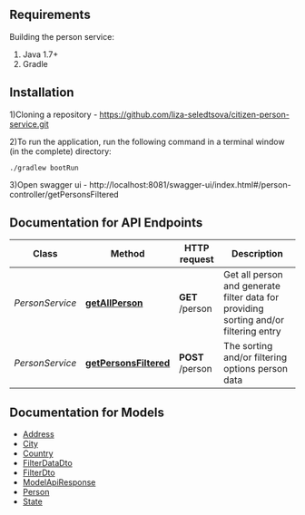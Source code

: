 
## Requirements

Building the person service:
1. Java 1.7+
2. Gradle

## Installation
1)Cloning a repository - https://github.com/liza-seledtsova/citizen-person-service.git

2)To run the application, run the following command in a terminal window (in the complete) directory:

```shell
./gradlew bootRun
```
3)Open swagger ui - http://localhost:8081/swagger-ui/index.html#/person-controller/getPersonsFiltered

 
 
## Documentation for API Endpoints


Class | Method | HTTP request | Description
------------ | ------------- | ------------- | -------------
*PersonService* | [**getAllPerson**](gen/docs/PersonApi.md#getAllPerson) | **GET** /person | Get all person and generate filter data for providing sorting and/or filtering entry
*PersonService* | [**getPersonsFiltered**](gen/docs/PersonApi.md#getPersonsFiltered) | **POST** /person | The sorting and/or filtering options person data


## Documentation for Models

 - [Address](gen/docs/Address.md)
 - [City](gen/docs/City.md)
 - [Country](gen/docs/Country.md)
 - [FilterDataDto](gen/docs/FilterDataDto.md)
 - [FilterDto](gen/docs/FilterDto.md)
 - [ModelApiResponse](gen/docs/ModelApiResponse.md)
 - [Person](gen/docs/Person.md)
 - [State](gen/docs/State.md)

